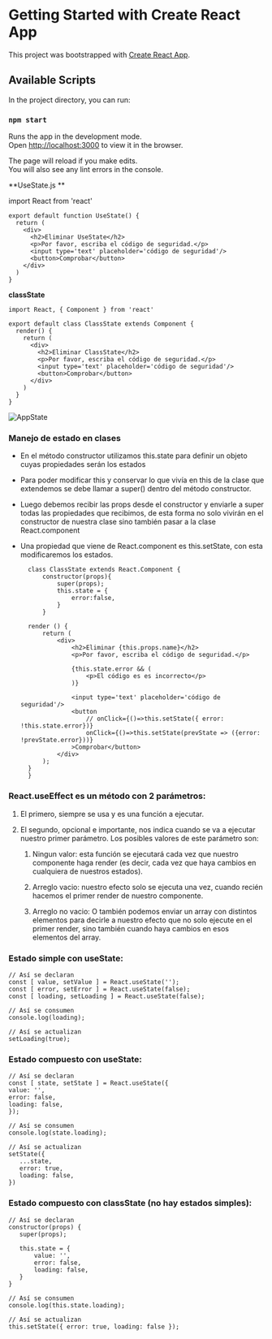 # Getting Started with Create React App

This project was bootstrapped with [Create React App](https://github.com/facebook/create-react-app).

## Available Scripts

In the project directory, you can run:

### `npm start`

Runs the app in the development mode.\
Open [http://localhost:3000](http://localhost:3000) to view it in the browser.

The page will reload if you make edits.\
You will also see any lint errors in the console.

**UseState.js **

import React from 'react'

    export default function UseState() {
      return (
        <div>
          <h2>Eliminar UseState</h2>
          <p>Por favor, escriba el código de seguridad.</p>
          <input type='text' placeholder='código de seguridad'/>
          <button>Comprobar</button>
        </div>
      )
    }

**classState**

    import React, { Component } from 'react'

    export default class ClassState extends Component {
      render() {
    	return (
    	  <div>
    		<h2>Eliminar ClassState</h2>
    		<p>Por favor, escriba el código de seguridad.</p>
    		<input type='text' placeholder='código de seguridad'/>
    		<button>Comprobar</button>
    	  </div>
    	)
      }
    }

![AppState](https://static.platzi.com/media/user_upload/appStates-f51afbfc-64e3-4bbc-a707-bf7b98c6c3bd.jpg "AppState")

### Manejo de estado en clases

- En el método constructor utilizamos this.state para definir un objeto cuyas propiedades serán los estados
- Para poder modificar this y conservar lo que vivía en this de la clase que extendemos se debe llamar a super() dentro del método constructor.
- Luego debemos recibir las props desde el constructor y enviarle a super todas las propiedades que recibimos, de esta forma no solo vivirán en el constructor de nuestra clase sino también pasar a la clase React.component
- Una propiedad que viene de React.component es this.setState, con esta modificaremos los estados.

        class ClassState extends React.Component {
            constructor(props){
                super(props);
                this.state = {
                    error:false,
                }
            }

        render () {
            return (
                <div>
                    <h2>Eliminar {this.props.name}</h2>
                    <p>Por favor, escriba el código de seguridad.</p>

                    {this.state.error && (
                        <p>El código es es incorrecto</p>
                    )}

                    <input type='text' placeholder='código de seguridad'/>
                    <button
                        // onClick={()=>this.setState({ error: !this.state.error})}
                        onClick={()=>this.setState(prevState => ({error: !prevState.error}))}
                    >Comprobar</button>
                </div>
            );
        }
        }

### React.useEffect es un método con 2 parámetros:

1. El primero, siempre se usa y es una función a ejecutar.

2. El segundo, opcional e importante, nos indica cuando se va a ejecutar nuestro primer parámetro. Los posibles valores de este parámetro son:

   1. Ningun valor: esta función se ejecutará cada vez que nuestro componente haga render (es decir, cada vez que haya cambios en cualquiera de nuestros estados).

   2. Arreglo vacio: nuestro efecto solo se ejecuta una vez, cuando recién hacemos el primer render de nuestro componente.

   3. Arreglo no vacio: O también podemos enviar un array con distintos elementos para decirle a nuestro efecto que no solo ejecute en el primer render, sino también cuando haya cambios en esos elementos del array.

### Estado simple con useState:

    // Así se declaran
    const [ value, setValue ] = React.useState('');
    const [ error, setError ] = React.useState(false);
    const [ loading, setLoading ] = React.useState(false);

    // Así se consumen
    console.log(loading);

    // Así se actualizan
    setLoading(true);

### Estado compuesto con useState:

    // Así se declaran
    const [ state, setState ] = React.useState({
    value: '',
    error: false,
    loading: false,
    });

    // Así se consumen
    console.log(state.loading);

    // Así se actualizan
    setState({
       ...state,
       error: true,
       loading: false,
    })

### Estado compuesto con classState (no hay estados simples):

    // Así se declaran
    constructor(props) {
       super(props);

       this.state = {
    	   value: '',
    	   error: false,
    	   loading: false,
       }
    }

    // Así se consumen
    console.log(this.state.loading);

    // Así se actualizan
    this.setState({ error: true, loading: false });
